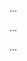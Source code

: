 <panel type="warning" header="Can use use cases to list functional requirements of a simple system :star::star:" expandable expanded no-close>

<panel type="warning" header="Can explain use cases :star::star:" expandable>
  <include src="../../book/specifyingRequirements/useCases/introduction/full.md" />
  <panel header=":trophy: Evidence" expanded>

...

  </panel>
</panel>

<panel type="info" header="Can specify details of a use case in a structured format :star::star::star:" expandable>
  <include src="../../book/specifyingRequirements/useCases/details/full.md" />
  <panel header=":trophy: Evidence" expanded>

...

  </panel>
</panel>

<panel type="success" header="Can optimize the use of use cases :star::star::star::star:" expandable>
  <include src="../../book/specifyingRequirements/useCases/usage/full.md" />
  <panel header=":trophy: Evidence" expanded>

...

  </panel>
</panel>

</panel>
